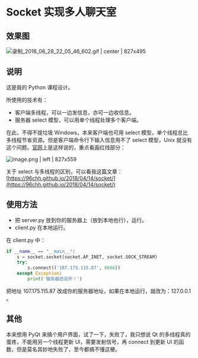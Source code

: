 # Socket 实现多人聊天室

## 效果图



![录制_2018_06_28_22_05_46_602.gif | center | 827x495](https://cdn.yuque.com/yuque/0/2018/gif/104735/1530194853242-07f66683-2782-455f-8a6a-09f7d8160ff9.gif "")



## 说明

这是我的 Python 课程设计。

所使用的技术有：

* 客户端多线程，可以一边发信息，亦可一边收信息。
* 服务器 select 模型，可以用单个线程处理多个客户端。

在此，不得不提垃圾 Windows，本来客户端也可用 select 模型，单个线程总比多线程节省资源。但是客户端命令行下输入信息用不了 select 模型，Unix 就没有这个问题。[官网](https://docs.python.org/3/library/select.html?highlight=select#select.select)上是这样说的，重点看画红线部分：



![image.png | left | 827x559](https://cdn.yuque.com/yuque/0/2018/png/104735/1530193177827-bfcd6977-e1be-487f-9724-2b93443d88fb.png "")


关于 select 与多线程的区别，可以看我这篇文章：[https://96chh.github.io/2018/04/14/socket/](https://96chh.github.io/2018/04/14/socket/)

## 使用方法

* 把 server.py 放到你的服务器上（放到本地也行），运行。
* client.py 在本地运行。

在 client.py 中：

```python
if __name__ == "__main__":
    s = socket.socket(socket.AF_INET, socket.SOCK_STREAM)
    try:
        s.connect(('107.175.115.87', 6666))
    except Exception:
        print('服务器还没开！')
```

把地址 107.175.115.87 改成你的服务器地址，如果在本地运行，就改为：127.0.0.1 。


## 其他

本来想用 PyQt 来搞个用户界面，试了一下，失败了，我只想说 Qt 的多线程真的蛋疼，不能用另一个线程更新 UI，需要发射信号，再 connect 到更新 UI 的函数，但是莫名其妙地失败了，至今都搞不懂这梗。

